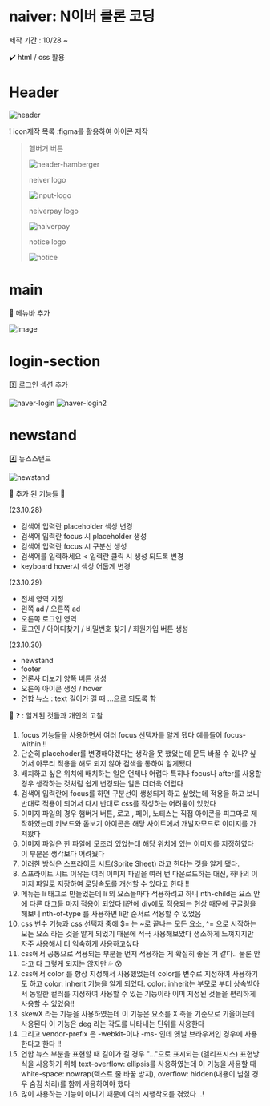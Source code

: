 # naiver: N이버 클론 코딩 

제작 기간 : 10/28 ~

✔️ html / css 활용

# Header 
![header](https://github.com/HongDawww/naiver/assets/142575028/d6ff74fd-5d27-4f17-b31d-c8061aebf10d)
> 
>
❕ icon제작 목록 :figma를 활용하여 아이콘 제작


> 햄버거 버튼
> 
> ![header-hamberger](https://github.com/HongDawww/naiver/assets/142575028/57095db7-89dc-4541-b89b-40bff2fe3be1)
>
> neiver logo
>
> ![input-logo](https://github.com/HongDawww/naiver/assets/142575028/639c8067-6cce-44d2-91d3-b5ede0eb398e)
> 
> neiverpay logo
>
>  ![naiverpay](https://github.com/HongDawww/naiver/assets/142575028/cfef5258-c96f-4630-ad6c-f244e76d72b8)
> 
> notice logo
>
>  ![notice](https://github.com/HongDawww/naiver/assets/142575028/f38b3937-55e2-4f08-ae4b-983a1d5a3789)
>
# main
🤞 메뉴바 추가
>
 ![image](https://github.com/HongDawww/naiver/assets/142575028/dddd9c96-748d-46f6-af0f-fc8d6deadbf3)
>
# login-section
3️⃣ 로그인 섹션 추가 
>

![naver-login](https://github.com/HongDawww/naiver/assets/142575028/5576ebdd-842e-44f4-83e6-a3ea6629765c)
![naver-login2](https://github.com/HongDawww/naiver/assets/142575028/91d6b366-393a-46c5-84dc-eac17239fe06)

# newstand
4️⃣ 뉴스스탠드

![newstand](https://github.com/HongDawww/naiver/assets/142575028/b7da37ea-e789-4a41-8912-e8143f7aa359)
 
 💜 추가 된 기능들 💜 
 
  (23.10.28)
  
- 검색어 입력란 placeholder 색상 변경
- 검색어 입력란 focus 시 placeholder 생성
- 검색어 입력란 focus 시 구분선 생성
- 검색어를 입력하세요 < 입력란 클릭 시 생성 되도록 변경
- keyboard hover시 색상 어둡게 변경
  
 (23.10.29)

- 전체 영역 지정
-  왼쪽 ad / 오른쪽 ad
-  오른쪽 로그인 영역
-   로그인 / 아이디찾기 / 비밀번호 찾기 / 회원가입 버튼 생성


(23.10.30)
- newstand
- footer
- 언론사 더보기 양쪽 버튼 생성
- 오른쪽 아이콘 생성 / hover
- 연합 뉴스 : text 길이가 길 때 ...으로 되도록 함
  
  

 🤔 ❓ : 알게된 것들과 개인의 고찰

 1. focus 기능들을 사용하면서 여러 focus 선택자를 알게 됐다 예를들어 focus-within !! 
 2. 단순히 placehoder를 변경해야겠다는 생각을 못 했었는데 문득 바꿀 수 있나? 싶어서 아무리 적용을 해도 되지 않아 검색을 통하여 알게됐다
 3. 배치하고 싶은 위치에 배치하는 일은 언제나 어렵다 특히나  focus나 after를 사용할 경우 생각하는 것처럼 쉽게 변경되는 일은 더더욱 어렵다
 4. 검색어 입력란에 focus를 하면 구분선이 생성되게 하고 싶었는데 적용을 하고 보니 반대로 적용이 되어서 다시 반대로 css를 작성하는 어려움이 있었다
 5. 이미지 파일의 경우 햄버거 버튼, 로고 , 페이, 노티스는 직접 아이콘을 피그마로 제작하였는데 키보드와 돋보기 아이콘은 해당 사이트에서 개발자모드로 이미지를 가져왔다
 6. 이미지 파일은 한 파일에 모조리 있었는데 해당 위치에 있는 이미지를 지정하였다 이 부분은 생각보다 어려웠다
 7. 이러한 방식은 스프라이트 시트(Sprite Sheet) 라고 한다는 것을 알게 됐다.
 8. 스프라이트 시트 이유는 여러 이미지 파일을 여러 번 다운로드하는 대신, 하나의 이미지 파일로 저장하여 로딩속도를 개선할 수 있다고 한다 !!
 9. 메뉴는 li 태그로 만들었는데 li 의 요소들마다 적용하려고 하니 nth-child는 요소 안에 다른 태그들 마저 적용이 되었다 li안에 div에도 적용되는 현상 때문에 구글링을 해보니 nth-of-type 를 사용하면  li만 순서로 적용할 수 있었음
 10. css 변수 기능과 css 선택자 중에 $= 는 ~로 끝나는 모든 요소, ^= 으로 시작하는 모든 요소 라는 것을 알게 되었기 때문에 적극 사용해보았다 생소하게 느껴지지만 자주 사용해서 더 익숙하게 사용하고싶다
 11. css에서 공통으로 적용되는 부분들 먼저 적용하는 게 확실히 좋은 거 같다.. 물론 안다고 다 그렇게 되지는 않지만 💦 😰
 12. css에서 color 를 항상 지정해서 사용했었는데 color를 변수로 지정하여 사용하기도 하고 color: inherit 기능을 알게 되었다. color: inherit는 부모로 부터 상속받아서 동일한 컬러를 지정하여 사용할 수 있는 기능이라 이미 지정된 것들을 편리하게 사용할 수 있었음!!
 13. skewX 라는 기능을 사용하였는데 이 기능은 요소를 X 축을 기준으로 기울이는데 사용된다 이 기능은 deg 라는 각도를 나타내는 단위를 사용한다
 14. 그리고 vendor-prefix 은 -webkit-이나 -ms- 인데 옛날 브라우저인 경우에 사용한다고 한다 !!
 15. 연합 뉴스 부분을 표현할 때 길이가 길 경우 "..."으로 표시되는 (엘리프시스) 표현방식을 사용하기 위해 text-overflow: ellipsis를 사용하였는데 이 기능을 사용할 때 white-space: nowrap(텍스트 줄 바꿈 방지), overflow: hidden(내용이 넘칠 경우 숨김 처리)를 함께 사용하여야 했다
 16. 많이 사용하는 기능이 아니기 때문에 여러 시행착오를 겪었다 ..! 
